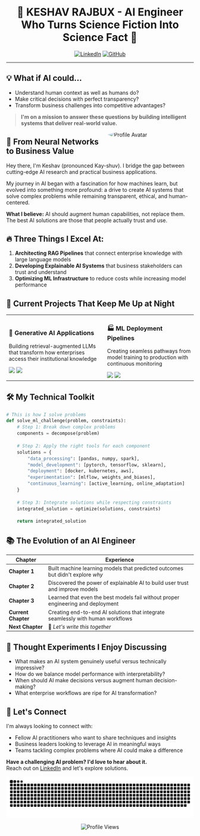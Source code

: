 <div align="center">

# 👾 KESHAV RAJBUX - AI Engineer Who Turns Science Fiction Into Science Fact 👾

[![LinkedIn](https://img.shields.io/badge/Let's_Connect-0077B5?style=for-the-badge&logo=linkedin&logoColor=white)](https://linkedin.com/in/keshav-rajbux)
[![GitHub](https://img.shields.io/badge/See_My_Code-100000?style=for-the-badge&logo=github&logoColor=white)](https://github.com/keshavrajbux)

</div>

---

## 💡 What if AI could...

- Understand human context as well as humans do?
- Make critical decisions with perfect transparency?
- Transform business challenges into competitive advantages?

> **I'm on a mission to answer these questions by building intelligent systems that deliver real-world value.**

<img align="right" src="https://github.com/keshavrajbux.png" width="230px" style="border-radius: 50%; margin-left: 20px;" alt="Profile Avatar"/>

## 🚀 From Neural Networks to Business Value

Hey there, I'm Keshav (pronounced Kay-shuv). I bridge the gap between cutting-edge AI research and practical business applications. 

My journey in AI began with a fascination for how machines learn, but evolved into something more profound: a drive to create AI systems that solve complex problems while remaining transparent, ethical, and human-centered.

**What I believe:** AI should augment human capabilities, not replace them. The best AI solutions are those that people actually trust and use.

## 🔥 Three Things I Excel At:

1. **Architecting RAG Pipelines** that connect enterprise knowledge with large language models
2. **Developing Explainable AI Systems** that business stakeholders can trust and understand
3. **Optimizing ML Infrastructure** to reduce costs while increasing model performance

## 📌 Current Projects That Keep Me Up at Night

<table>
  <tr>
    <td>
      <h3>🧠 Generative AI Applications</h3>
      <p>Building retrieval-augmented LLMs that transform how enterprises access their institutional knowledge</p>
      <img src="https://img.shields.io/badge/LangChain-121D33?style=flat-square"/>
      <img src="https://img.shields.io/badge/PyTorch-EE4C2C?style=flat-square&logo=pytorch&logoColor=white"/>
    </td>
    <td>
      <h3>🏭 ML Deployment Pipelines</h3>
      <p>Creating seamless pathways from model training to production with continuous monitoring</p>
      <img src="https://img.shields.io/badge/Docker-2496ED?style=flat-square&logo=docker&logoColor=white"/>
      <img src="https://img.shields.io/badge/AWS-232F3E?style=flat-square&logo=amazon-aws&logoColor=white"/>
    </td>
  </tr>
</table>

## 🛠️ My Technical Toolkit

```python
# This is how I solve problems
def solve_ml_challenge(problem, constraints):
    # Step 1: Break down complex problems
    components = decompose(problem)
    
    # Step 2: Apply the right tools for each component
    solutions = {
        "data_processing": [pandas, numpy, spark],
        "model_development": [pytorch, tensorflow, sklearn],
        "deployment": [docker, kubernetes, aws],
        "experimentation": [mlflow, weights_and_biases],
        "continuous_learning": [active_learning, online_adaptation]
    }
    
    # Step 3: Integrate solutions while respecting constraints
    integrated_solution = optimize(solutions, constraints)
    
    return integrated_solution
```

## 📚 The Evolution of an AI Engineer

| Chapter | Experience |
|---------|------------|
| **Chapter 1** | Built machine learning models that predicted outcomes but didn't explore *why* |
| **Chapter 2** | Discovered the power of explainable AI to build user trust and improve models |
| **Chapter 3** | Learned that even the best models fail without proper engineering and deployment |
| **Current Chapter** | Creating end-to-end AI solutions that integrate seamlessly with human workflows |
| **Next Chapter** | 👀 *Let's write this together* |

## 💬 Thought Experiments I Enjoy Discussing

- What makes an AI system genuinely useful versus technically impressive?
- How do we balance model performance with interpretability?
- When should AI make decisions versus augment human decision-making?
- What enterprise workflows are ripe for AI transformation?

## 🤝 Let's Connect

I'm always looking to connect with:
- Fellow AI practitioners who want to share techniques and insights
- Business leaders looking to leverage AI in meaningful ways
- Teams tackling complex problems where AI could make a difference

**Have a challenging AI problem? I'd love to hear about it.**  
Reach out on [LinkedIn](https://linkedin.com/in/keshav-rajbux) and let's explore solutions.

<div align="center">
  
  [![GitHub Snake Animation](https://raw.githubusercontent.com/platane/snk/output/github-contribution-grid-snake-dark.svg)](https://github.com/keshavrajbux)

  <img src="https://komarev.com/ghpvc/?username=keshavrajbux&label=Profile%20views&color=0e75b6&style=flat" alt="Profile Views" />
  
</div>
